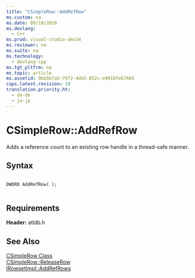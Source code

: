 ```yaml
---
title: "CSimpleRow::AddRefRow"
ms.custom: na
ms.date: 09/19/2016
ms.devlang: 
  - C++
ms.prod: visual-studio-dev14
ms.reviewer: na
ms.suite: na
ms.technology: 
  - devlang-cpp
ms.tgt_pltfrm: na
ms.topic: article
ms.assetid: 9bb5b7a5-79f2-4de5-852c-e9918fe67665
caps.latest.revision: 10
translation.priority.ht: 
  - de-de
  - ja-jp
---
```

# CSimpleRow::AddRefRow
Adds a reference count to an existing row handle in a thread-safe manner.  
  
## Syntax  
  
```  
  
DWORD AddRefRow( );  
  
```  
  
## Requirements  
 **Header:** atldb.h  
  
## See Also  
 [CSimpleRow Class](../vs140/CSimpleRow-Class.md)   
 [CSimpleRow::ReleaseRow](../vs140/CSimpleRow--ReleaseRow.md)   
 [IRowsetImpl::AddRefRows](../vs140/IRowsetImpl--AddRefRows.md)